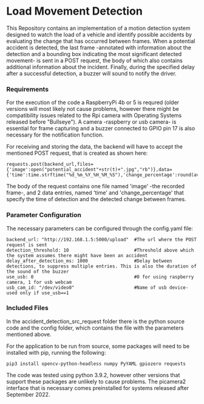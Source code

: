 # Load Movement Detection

This Repository contains an implementation of a motion detection system designed to watch the load of a vehicle and identify possible accidents by evaluating the change that has occurred between frames. When a potential accident is detected, the last frame -annotated with information about the detection and a bounding box indicating the most significant detected movement- is sent in a POST request, the body of which also contains additional information about the incident. Finally, during the specified delay after a successful detection, a buzzer will sound to notify the driver.

### Requirements

For the execution of the code a RaspberryPi 4b or 5 is requred (older versions will most likely not cause problems, however there might be compatibility issues related to the Rpi camera with Operating Systems released before "Bullseye"). A camera -raspberry or usb camera- is essential for frame capturing and a buzzer connected to GPIO pin 17 is also necessary for the notification function.

For receiving and storing the data, the backend will have to accept the mentioned POST request, that is created as shown here:
```
requests.post(backend_url,files={'image':open("potential_accident"+str(t)+".jpg","rb")},data={'time':time.strftime("%d_%m_%Y_%H_%M_%S"),'change_percentage':round(avg_percentage_changed,2)})
```

The body of the request contains one file named 'image' -the recorded frame-, and 2 data entries, named 'time' and 'change_percentage' that specify the time of detection and the detected change between frames.

### Parameter Configuration
The necessary parameters can be configured through the config.yaml file:
```
backend_url: "http://192.168.1.5:5000/upload"  #The url where the POST request is sent
detection_threshold: 10                        #Threshold above which the system assumes there might have been an accident
delay_after_detection_ms: 1000                 #Delay between detections, to suppress multiple entries. This is also the duration of the sound of the buzzer
use_usb: 0                                     #0 for using raspberry camera, 1 for usb webcam
usb_cam_id: "/dev/video0"                      #Name of usb device-used only if use_usb==1
```
### Included Files

In the accident_detection_src_request folder there is the python source code and the config folder, which contains the file with the parameters mentioned above.

For the application to be run from source, some packages will need to be installed with pip, running the following:
```
pip3 install opencv-python-headless numpy PyYAML gpiozero requests
```
The code was tested using python 3.9.2, however other versions that support these packages are unlikely to cause problems. The picamera2 interface that is necessary comes preinstalled for systems released after September 2022.
